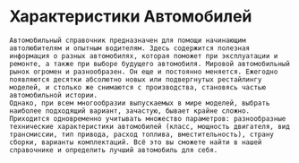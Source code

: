 Характеристики Автомобилей
==========================

    Автомобильный справочник предназначен для помощи начинающим автолюбителям и опытным водителям. Здесь содержится полезная информация о разных автомобилях, которая поможет при эксплуатации и ремонте, а также при выборе будущего автомобиля. Мировой автомобильный рынок огромен и разнообразен. Он еще и постоянно меняется. Ежегодно появляются десятки абсолютно новых или подвергнутых рестайлингу моделей, и столько же снимаются с производства, становясь частью автомобильной истории.
    Однако, при всем многообразии выпускаемых в мире моделей, выбрать наиболее подходящий вариант, зачастую, бывает крайне сложно. Приходится одновременно учитывать множество параметров: разнообразные технические характеристики автомобилей (класс, мощность двигателя, вид трансмиссии, тип привода, расход топлива, вместительность), страну сборки, варианты комплектаций. Всё это вы сможете найти в нашей справочнике и определить лучший автомобиль для себя.
